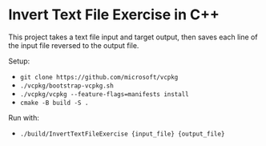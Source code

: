 # Invert Text File Exercise in C++

This project takes a text file input and target output, then saves each line of the input file reversed to the output file.

Setup:
* `git clone https://github.com/microsoft/vcpkg`
* `./vcpkg/bootstrap-vcpkg.sh`
* `./vcpkg/vcpkg --feature-flags=manifests install`
* `cmake -B build -S .`

Run with:
* `./build/InvertTextFileExercise {input_file} {output_file}`
